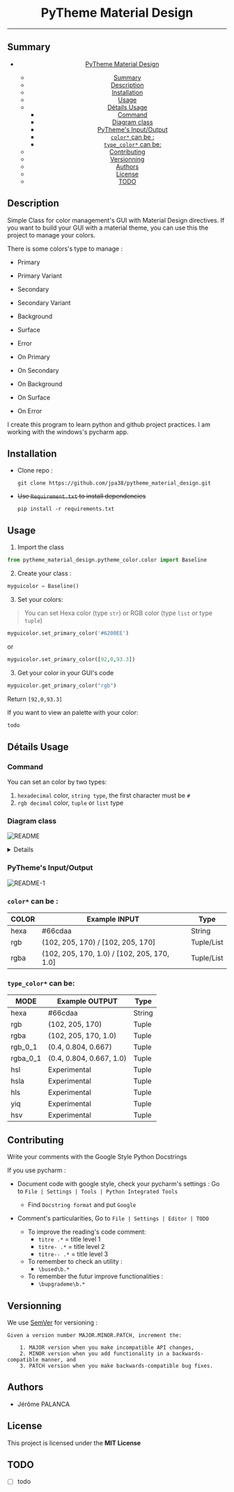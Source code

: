 

# <center>PyTheme Material Design

</center>

---

## Summary

- [<center>PyTheme Material Design](#centerpytheme-material-design)
  - [Summary](#summary)
  - [Description](#description)
  - [Installation](#installation)
  - [Usage](#usage)
  - [Détails Usage](#d%C3%A9tails-usage)
    - [Command](#command)
    - [Diagram class](#diagram-class)
    - [PyTheme's Input/Output](#pythemes-inputoutput)
    - [`color*` can be :](#color-can-be)
    - [`type_color*` can be:](#typecolor-can-be)
  - [Contributing](#contributing)
  - [Versionning](#versionning)
  - [Authors](#authors)
  - [License](#license)
  - [TODO](#todo)

## Description

Simple Class for color management's GUI with Material Design directives. If you want to build your GUI with a material theme, you can use this the project to manage your colors.

There is some colors's type to manage :
- Primary
- Primary Variant
- Secondary
- Secondary Variant
  
- Background
- Surface
- Error
  
- On Primary
- On Secondary
- On Background
- On Surface
- On Error


I create this program to learn python and github project practices.
I am working with the windows's pycharm app.

## Installation

- Clone repo :
  ```
  git clone https://github.com/jpa38/pytheme_material_design.git
  ```
- ~~Use `Requirement.txt` to install dependencies~~
  ```
  pip install -r requirements.txt
  ```

## Usage

1. Import the class
```python
from pytheme_material_design.pytheme_color.color import Baseline
 ```

2. Create your class :
```python
myguicolor = Baseline()
```

3. Set your colors:

> You can set Hexa color (type `str`) or RGB color (type `list` or type `tuple`)


```python
myguicolor.set_primary_color('#6200EE')
```
or
```python
myguicolor.set_primary_color([92,0,93.3])
```

3. Get your color in your GUI's code

```python
myguicolor.get_primary_color("rgb")
```
Return `[92,0,93.3]`

If you want to view an palette with your color:
```python
todo
```

## Détails Usage

### Command
You can set an color by two types:
1. `hexadecimal` color, `string type`, the first character must be `#`
2. `rgb decimal` color, `tuple` or `list` type

### Diagram class

![README](https://www.plantuml.com/plantuml/png/0/jLLTQuCm57qlz3_SD_V1T2zZCDfIDhQz5jht4kEj3Oj9IQuRClRV5tLWswarXVeYvfoJe-SU8a1zpIqnGtacnwE_5OW2ovb4U7ouXo-Hq3Q86Z0WGGvR5AijPXXOu99P6un73QLQWMTcKGg5yDqWOGWlMce3IzA6fHY63NO754iTyWf_0YaiDU1qUh39Mwuu2QsSVSa3ql3-ke9Qkx_fBQH8wvqH6JF5kiAl9l6CYXtMJpUJA9vTTma-cH5CqN2XHQvLukNLIBpTOiO_KgDpbNZOvMR3E0uNe37QN8okbVzqdEQCd9tgdBnACz_8d6Pm3AURlUnejcrhTiTRsRvIzsXQSXx4zl5ecqgVoV4qUhX7K-XXjlMmd-uNJKVxJbXuVEh_phMIVmuEQbI41ZPQbxT5GVj7-ZvnZYfnluXV "README")

<details>

    ```plantuml
        @startuml
        /'scale 750 width'/
        'title PyTheme's class'

        class Baseline {
        .. Color Storage..
        - tblo.color : list
        ==
        .. Function's list to GET color ..
        + get_primary_color(<b>type_color*</b>)
        + get_primary_variant_color(<b>type_color*</b>)
        + get_secondary_color(<b>type_color*</b>)
        + get_secondary_variant_color(<b>type_color*</b>)
        + get_background_color(<b>type_color*</b>)
        + get_surface_color(<b>type_color*</b>)
        + get_error_color(<b>type_color*</b>)
        + get_error_color(<b>type_color*</b>)
        + get_on_primary_color(<b>type_color*</b>)
        + get_on_secondary_color(<b>type_color*</b>)
        + get_on_background_color(<b>type_color*</b>)
        + get_on_surface_color(<b>type_color*</b>)
        + get_on_error_color(<b>type_color*</b>)
        ==
        .. Function's list to SET color ..
        + set_primary_color(<b>color*</b>)
        + set_primary_variant_color(<b>color*</b>)
        + set_secondary_color(<b>color*</b>)
        + set_secondary_variant_color(<b>color*</b>)
        + set_background_color(<b>color*</b>)
        + set_surface_color(<b>color*</b>)
        + set_error_color(<b>color*</b>)
        + set_on_primary_color(<b>color*</b>)
        + set_on_secondary_color(<b>color*</b>)
        + set_on_background_color(<b>color*</b>)
        + set_on_surface_color(<b>color*</b>)
        + set_on_error_color(<b>color*</b>)
        }

        center footer Pytheme's class

        @enduml
    ```
    
</details>

### PyTheme's Input/Output

![README-1](https://www.plantuml.com/plantuml/png/0/Kr2008VYaiIYajBS75ukg8W2WbMGc9oTc9wgu9HOd9gJcPUgO6FZuHhX69CNN5AKcPTkPwTGZL2CghKMmTG8SdUAoRErZSaBAIt8ILN8BrBmoImkqLJGrRL366sbu9bNK5g2f0rY5KWVn3g26e3sE99W4K8dN0waC1hiN5rTg2cnG0t-fIKeDg6gXxWJf07YJi8w80ubmGgG1WM3HssJ34dLHeOkZs0V4jM7aQG-qZEGW7e4AparhoIrI24jFnz41LI6PAJcfgeNGw9G7w9F8QIo81KvEXrIyrA0AHe0 "README-1")


<script>
    ```plantuml
        @startuml
        
        package Baseline <<HEXA\nString>> {
            
        }
        (RGB\n==\nTuple or List) --> Baseline : Input
        (HEXA\n==\nString) --> Baseline : Input
        (RGBA\n==\nTuple or List) --> Baseline : Input

        Baseline --> [RGB\n--\nTuple] : Output
        Baseline --> [HEXA\n--\nString] : Output
        Baseline --> [RGBA\n--\nTuple] : Output
        Baseline --> [RGBA 0→1\n--\nTuple] : Output
        Baseline --> [RGB 0→1\n--\nTuple] : Output
        Baseline --> [HSL\n--\nTuple] : Output
        Baseline --> [HSV\n--\nTuple] : Output
        Baseline --> [YIQ\n--\nTuple] : Output
        
        center footer PyTheme's Input/Output Type

        @enduml
    ```

</script>


### `color*` can be :

| COLOR 	| Example **INPUT**                           	| Type       	|
|-------	|---------------------------------------------	|------------	|
| hexa  	| #66cdaa                                     	| String     	|
| rgb   	| (102, 205, 170) / [102, 205, 170]           	| Tuple/List 	|
| rgba  	| (102, 205, 170, 1.0) / [102, 205, 170, 1.0] 	| Tuple/List 	|


### `type_color*` can be:

| MODE     	| Example OUTPUT             	| Type   	|
|----------	|--------------------------	|--------	|
| hexa     	| #66cdaa                  	| String 	|
| rgb      	| (102, 205, 170)          	| Tuple  	|
| rgba     	| (102, 205, 170, 1.0)     	| Tuple  	|
| rgb_0_1  	| (0.4, 0.804, 0.667)      	| Tuple  	|
| rgba_0_1 	| (0.4, 0.804, 0.667, 1.0) 	| Tuple  	|
| hsl      	| Experimental             	| Tuple  	|
| hsla     	| Experimental             	| Tuple  	|
| hls      	| Experimental             	| Tuple  	|
| yiq      	| Experimental             	| Tuple  	|
| hsv      	| Experimental             	| Tuple  	|

## Contributing

Write your comments with the Google Style Python Docstrings

If you use pycharm :
- Document code with google style, check your pycharm's settings :
    Go to `File | Settings | Tools | Python Integrated Tools`
    - Find `Docstring format` and put  `Google`

- Comment's particularities, Go to `File | Settings | Editor | TODO`
    - To improve the reading's code comment:
        - `titre .*`  = title level 1
        - `titre- .*`  = title level 2
        - `titre-- .*`  = title level 3
    - To remember to check an utility :
        - `\bused\b.*`
    - To remember the futur improve functionalities :
        - `\bupgrademe\b.*`



## Versionning

We use [SemVer](http://semver.org/) for versioning :


    Given a version number MAJOR.MINOR.PATCH, increment the:

        1. MAJOR version when you make incompatible API changes,
        2. MINOR version when you add functionality in a backwards-compatible manner, and
        3. PATCH version when you make backwards-compatible bug fixes.

## Authors
- Jérôme PALANCA

## License

This project is licensed under the **MIT License**

## TODO
- [ ] todo
